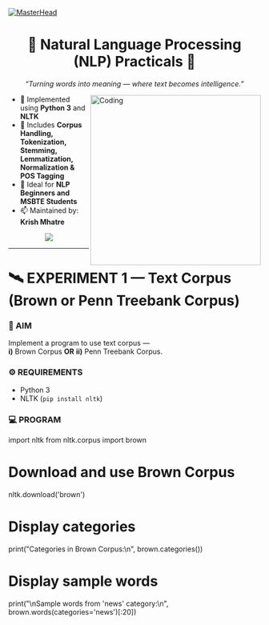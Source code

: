 [![MasterHead](https://firebasestorage.googleapis.com/v0/b/flexi-coding.appspot.com/o/dempgi7-520f8d5f-63d4-4453-8822-dbc149ae27f8.gif?alt=media&token=91c0c7b2-93c3-4029-b011-1a8703c5730d)]()
<h1 align="center">🤖 Natural Language Processing (NLP) Practicals 🧠</h1>

<p align="center"><i>“Turning words into meaning — where text becomes intelligence.”</i></p>

<img align="right" alt="Coding" width="340" src="https://i.pinimg.com/originals/e4/26/70/e426702edf874b181aced1e2fa5c6cde.gif">

- 🌱 Implemented using **Python 3** and **NLTK**
- 💬 Includes **Corpus Handling, Tokenization, Stemming, Lemmatization, Normalization & POS Tagging**
- 🧩 Ideal for **NLP Beginners and MSBTE Students**
- 📫 Maintained by: **Krish Mhatre**

<p align="center">
  <img src="https://readme-typing-svg.demolab.com?font=Fira+Code&weight=600&size=25&duration=2600&pause=700&color=4CC9F0&center=true&vCenter=true&width=600&lines=Exploring+Text+Corpora.;Mastering+Tokenization.;Unleashing+NLP+Power+with+Python.;Let's+Decode+Language!">
</p>

---

# 🛰 EXPERIMENT 1 — Text Corpus (Brown or Penn Treebank Corpus)

### 🎯 AIM  
Implement a program to use text corpus —  
**i)** Brown Corpus **OR** **ii)** Penn Treebank Corpus.

### ⚙️ REQUIREMENTS  
- Python 3  
- NLTK (`pip install nltk`)

### 💻 PROGRAM
import nltk
from nltk.corpus import brown

# Download and use Brown Corpus
nltk.download('brown')

# Display categories
print("Categories in Brown Corpus:\n", brown.categories())

# Display sample words
print("\nSample words from 'news' category:\n", brown.words(categories='news')[:20])
